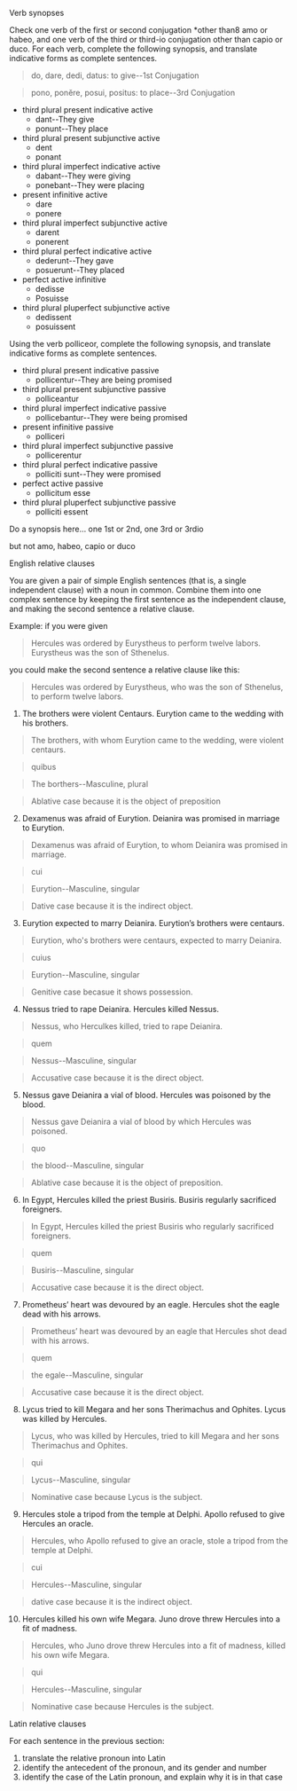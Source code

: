 Verb synopses

Check one verb of the first or second conjugation *other than8 amo or habeo, and one verb of the third or third-io conjugation other than capio or duco. For each verb, complete the following synopsis, and translate indicative forms as complete sentences.

> do, dare, dedi, datus: to give--1st Conjugation 

> pono, ponĕre, posui, positus: to place--3rd Conjugation 

- third plural present indicative active
  - dant--They give
  - ponunt--They place
- third plural present subjunctive active
  - dent
  - ponant
- third plural imperfect indicative active
  - dabant--They were giving
  - ponebant--They were placing 
- present infinitive active
  - dare
  - ponere
- third plural imperfect subjunctive active
  - darent
  - ponerent
- third plural perfect indicative active
  - dederunt--They gave
  - posuerunt--They placed 
- perfect active infinitive
  - dedisse
  - Posuisse
- third plural pluperfect subjunctive active
  - dedissent
  - posuissent

Using the verb polliceor, complete the following synopsis, and translate indicative forms as complete sentences.

- third plural present indicative passive
  - pollicentur--They are being promised 
- third plural present subjunctive passive
  - polliceantur
- third plural imperfect indicative passive
  - pollicebantur--They were being promised
- present infinitive passive
  - polliceri
- third plural imperfect subjunctive passive
  - pollicerentur
- third plural perfect indicative passive
  - polliciti sunt--They were promised 
- perfect active passive
  - pollicitum esse
- third plural pluperfect subjunctive passive
  - polliciti essent

Do a synopsis here… one 1st or 2nd, one 3rd or 3rdio

but not amo, habeo, capio or duco

English relative clauses

You are given a pair of simple English sentences (that is, a single independent clause) with a noun in common. Combine them into one complex sentence by keeping the first sentence as the independent clause, and making the second sentence a relative clause.

Example: if you were given

> Hercules was ordered by Eurystheus to perform twelve labors. Eurystheus was the son of Sthenelus.

you could make the second sentence a relative clause like this:

> Hercules was ordered by Eurystheus, who was the son of Sthenelus, to perform twelve labors.

1. The brothers were violent Centaurs. Eurytion came to the wedding with his brothers.
  > The brothers, with whom Eurytion came to the wedding, were violent centaurs.
  
  >  quibus 
  
  >  The borthers--Masculine, plural 
  
  >  Ablative case because it is the object of preposition
  
2. Dexamenus was afraid of Eurytion. Deianira was promised in marriage to Eurytion.
  > Dexamenus was afraid of Eurytion, to whom Deianira was promised in marriage. 
  
  > cui
  
  > Eurytion--Masculine, singular
  
  > Dative case because it is the indirect object. 
  
3. Eurytion expected to marry Deianira. Eurytion’s brothers were centaurs.
  > Eurytion, who's brothers were centaurs, expected to marry Deianira.
  
  > cuius
  
  > Eurytion--Masculine, singular
  
  > Genitive case becasue it shows possession. 
  
4. Nessus tried to rape Deianira. Hercules killed Nessus.
  > Nessus, who Herculkes killed, tried to rape Deianira.
  
  > quem
  
  > Nessus--Masculine, singular
  
  > Accusative case because it is the direct object.  
  
5. Nessus gave Deianira a vial of blood. Hercules was poisoned by the blood.
  > Nessus gave Deianira a vial of blood by which Hercules was poisoned.
  
  > quo
  
  > the blood--Masculine, singular
  
  > Ablative case because it is the object of preposition. 
  
6. In Egypt, Hercules killed the priest Busiris. Busiris regularly sacrificed foreigners.
  > In Egypt, Hercules killed the priest Busiris who regularly sacrificed foreigners.
  
  > quem
  
  > Busiris--Masculine, singular
  
  > Accusative case because it is the direct object.
  
7. Prometheus’ heart was devoured by an eagle. Hercules shot the eagle dead with his arrows.
  > Prometheus’ heart was devoured by an eagle that Hercules shot dead with his arrows.
  
  > quem
  
  > the egale--Masculine, singular 
  
  > Accusative case because it is the direct object.
  
8. Lycus tried to kill Megara and her sons Therimachus and Ophites. Lycus was killed by Hercules.
  > Lycus, who was killed by Hercules, tried to kill Megara and her sons Therimachus and Ophites.
  
  > qui
  
  > Lycus--Masculine, singular 
  
  > Nominative case because Lycus is the subject.
  
9. Hercules stole a tripod from the temple at Delphi. Apollo refused to give Hercules an oracle.
  > Hercules, who Apollo refused to give an oracle, stole a tripod from the temple at Delphi.
  
  > cui
  
  > Hercules--Masculine, singular
  
  > dative case because it is the indirect object. 
  
10. Hercules killed his own wife Megara. Juno drove threw Hercules into a fit of madness.
  > Hercules, who Juno drove threw Hercules into a fit of madness, killed his own wife Megara.
  
  > qui
  
  > Hercules--Masculine, singular
  
  > Nominative case because Hercules is the subject.

Latin relative clauses

For each sentence in the previous section:

1. translate the relative pronoun into Latin
1. identify the antecedent of the pronoun, and its gender and number
1. identify the case of the Latin pronoun, and explain why it is in that case
